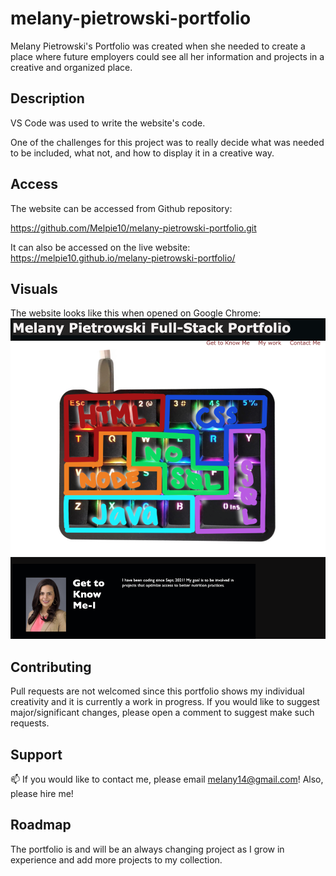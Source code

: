 # melany-pietrowski-portfolio

Melany Pietrowski's Portfolio was created when she needed to create a place where future employers could see all her information and projects in a creative and organized place. 

## Description 

VS Code was used to write the website's code. 

One of the challenges for this project was to really decide what was needed to be included, what not, and how to display it in a creative way. 

## Access

The website can be accessed from Github repository:

https://github.com/Melpie10/melany-pietrowski-portfolio.git

It can also be accessed on the live website: https://melpie10.github.io/melany-pietrowski-portfolio/

 ## Visuals

The website looks like this when opened on Google Chrome: 
 ![Screenshot of Mel Pietrowski Website](./assets/images/screenshot-portfolio.png)


## Contributing

Pull requests are not welcomed since this portfolio shows my individual creativity and it is currently a work in progress. If you would like to suggest major/significant changes, please open a comment to suggest make such requests. 

## Support

📫  If you would like to contact me, please email melany14@gmail.com! Also, please hire me! 

## Roadmap

The portfolio is and will be an always changing project as I grow in experience and add more projects to my collection. 
